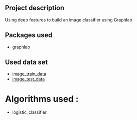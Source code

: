## Project description
Using deep features to build an image classifier using Graphlab

## Packages used 
- graphlab

## Used data set 
- [image_train_data](https://github.com/Magho/Image-Classification/tree/master/image_train_data)
- [image_test_data](https://github.com/Magho/Image-Classification/tree/master/image_test_data)

# Algorithms used :
-  logistic_classifier.
